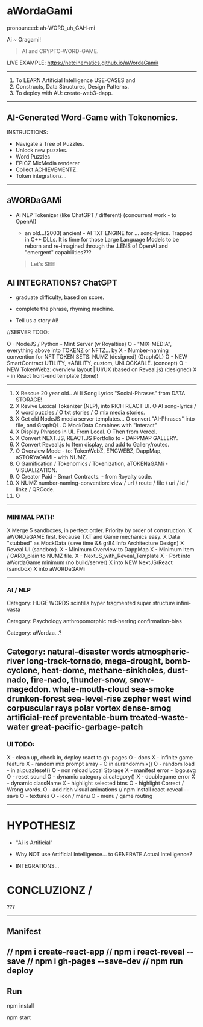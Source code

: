 # aWordaGami
pronounced: ah-WORD_uh_GAH-mi

Ai ~ Oragami!

> AI and CRYPTO-WORD-GAME.

LIVE EXAMPLE: https://netcinematics.github.io/aWordaGami/

---
1. To LEARN Artificial Intelligence USE-CASES and 
2. Constructs, Data Structures, Design Patterns.
3. To deploy with AU: create-web3-dapp.
---

## AI-Generated Word-Game with Tokenomics.

INSTRUCTIONS:
- Navigate a Tree of Puzzles.
- Unlock new puzzles.
- Word Puzzles
- EPICZ MixMedia renderer
- Collect ACHIEVEMENTZ.
- Token integrationz...

---

## aWORDaGAMi

- Ai NLP Tokenizer (like ChatGPT / different) (concurrent work - to OpenAI)
     - an old...(2003) ancient - AI TXT ENGINE for ... song-lyrics. Trapped in C++ DLLs.
     It is time for those Large Language Models to be reborn and re-imagined through the .LENS
     of OpenAI and "emergent" capabilities???

     > Let's SEE!

## AI INTEGRATIONS? ChatGPT

- graduate difficulty, based on score.

- complete the phrase, rhyming machine.

- Tell us a story Ai!

//SERVER TODO:

O - NodeJS / Python - Mint Server (w Royalties) 
O - "MIX-MEDIA", everything above into TOKENZ or NFTZ...  by
X - Number-naming convention for NFT TOKEN SETS: NUMZ (designed) (GraphQL)
O - NEW SmartContract UTILITY, *ABILITY, custom, UNLOCKABLE. (concept)
O - NEW TokenWebz: overview layout | UI/UX (based on Reveal.js)  (designed)
X - in React front-end template (done)!

---


1) X Rescue 20 year old.. Ai Ii Song Lyrics "Social-Phrases" from DATA STORAGE!
2) X Revive Lexical Tokenizer (NLP), into RICH REACT UI.
    O AI song-lyrics / X word puzzles / O txt stories / O mix media stories.
3) X Get old NodeJS media server templates...
    O convert "AI-Phrases" into file, and GraphQL. 
    O MockData Combines with "Interact"
4) X Display Phrases in UI. From Local. O Then from Vercel.
5) X Convert NEXT.JS, REACT.JS Portfolio to - DAPPMAP GALLERY.
6) X Convert Reveal.js to Item display, and add to Gallery/routes.
7) O Overview Mode - to: TokenWebZ, EPICWEBZ, DappMap, aSTORYaGAMi - with NUMZ.
8) O Gamification / Tokenomics / Tokenization, aTOKENaGAMi - VISUALIZATION.
9) O Creator Paid - Smart Contracts. - from Royalty code.
10) X NUMZ number-naming-convention: view / url / route / file / uri / id / linkz / QRCode.
11) O 

---

### MINIMAL PATH: 

X Merge 5 sandboxes, in perfect order. Priority by order of construction.
X aWORDaGAME first.  Because TXT and Game mechanics easy.
X Data "stubbed" as MockData (save time && gr84 Info Architecture Design)
X Reveal UI (sandbox).
  X - Minimum Overview to DappMap
  X - Minimum Item / CARD_plain to NUMZ file. 
  X - NextJS_with_Reveal_Template
  X - Port into aWordaGame minimum (no build/server)
X into NEW NextJS/React (sandbox)
X into aWORDaGAMi

---

### AI / NLP

Category: HUGE WORDS
scintilla 
hyper fragmented
super structure
infini-vasta

Category: Psychology
anthropomorphic
red-herring
confirmation-bias

Category: aWordza...?

Category: natural-disaster words
atmospheric-river
long-track-tornado,
mega-drought,
bomb-cyclone,
heat-dome,
methane-sinkholes,
dust-nado, fire-nado,
thunder-snow,
snow-mageddon.
whale-mouth-cloud
sea-smoke
drunken-forest
sea-level-rise
zepher west wind
corpuscular rays
polar vortex
dense-smog
artificial-reef
preventable-burn
treated-waste-water
great-pacific-garbage-patch
---

### UI TODO:

X - clean up, check in, deploy react to gh-pages
O - docs
X - infinite game feature
X - random mix prompt array - O in ai.randommix()
O - random load - in ai.puzzleset()
O - non reload Local Storage
X - manifest error - logo.svg
O - reset sound
O - dynamic category ai.category()
X - doublegame error
X - dynamic className
X - highlight selected btns
O - highlight Correct / Wrong words.
O - add rich visual animations // npm install react-reveal --save
O - textures
O - icon / menu
O - menu / game routing

---


# HYPOTHESIZ


- "Ai is Artificial"

- Why NOT use Artificial Intelligence... to GENERATE Actual Intelligence?

- INTEGRATIONS...

# CONCLUZIONZ / 

???

---

## Manifest 
// npm i create-react-app
// npm i react-reveal --save
// npm i gh-pages --save-dev
// npm run deploy
---

## Run

npm install

npm start
